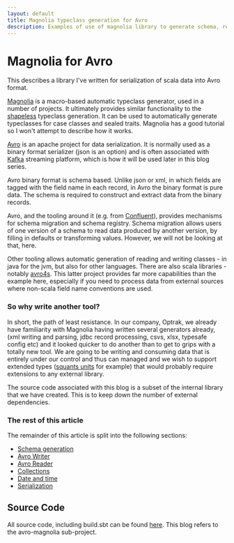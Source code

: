 ```yaml
---
layout: default
title: Magnolia typeclass generation for Avro
description: Examples of use of magnolia library to generate schema, reader and writer typeclasses for Avro serialization
---
```


# Magnolia for Avro

This describes a library I've written for serialization of scala data into
Avro format.

[Magnolia](https://propensive.com/opensource/magnolia/tutorial) is a macro-based automatic
typeclass generator, used in a number of projects. It ultimately provides similar functionality
to the [shapeless](https://github.com/milessabin/shapeless) typeclass generation.
It can be used to automatically generate typeclasses for case classes and sealed traits. Magnolia has
a good tutorial so I won't attempt to describe how it works.

[Avro](https://avro.apache.org/) is an apache project for data serialization. It is normally used as a binary
format serializer (json is an option) and is often associated with [Kafka](https://kafka.apache.org/)
streaming platform, which is how it will be used later in this blog series.

Avro binary format is schema based. Unlike json or xml, in which fields are tagged with the field
name in each record, in Avro the binary format is pure data. The schema is required to construct and
extract data from the binary records.

Avro, and the tooling around it (e.g. from [Confluent](https://www.confluent.io/)),
provides mechanisms for schema migration and schema registry. Schema migration allows
users of one version of a schema to read data produced by another
version, by filling in defaults or transforming values. However, we will not be looking
at that, here.

Other tooling allows automatic generation of reading and writing classes - in java for the jvm, but also
for other languages. There are also scala libraries - notably [avro4s](https://github.com/sksamuel/avro4s).
This latter project provides far more capabilities than the example here, especially
if you need to process data from external sources where non-scala field name conventions
are used.

### So why write another tool?
In short, the path of least resistance.
In our company, Optrak, we already have familiarity with Magnolia having written several generators already,
(xml writing and parsing, jdbc record processing, csvs, xlsx, typesafe config etc) and
it looked quicker to do another than to get to grips with a totally new tool.
We are going to be writing and consuming data that is entirely under our control and thus can
managed and we wish to support extended types ([squants units](https://github.com/typelevel/squants)
for example) that would probably require extensions to any external library.

The source code associated with this blog is a subset of the internal library that we have created. This
is to keep down the number of external dependencies.

### The rest of this article
The remainder of this article is split into the following sections:
* [Schema generation](_pages/magnolia-avro/schema.md)
* [Avro Writer](_pages/magnolia-avro/avro-writer.md)
* [Avro Reader](_pages/magnolia-avro/avro-reader.md)
* [Collections](_pages/magnolia-avro/collections.md)
* [Date and time](_pages/magnolia-avro/datetime.md)
* [Serialization](_pages/magnolia-avro/serialization.md)

## Source Code
All source code, including build.sbt can be found
[here](https://github.com/TimPigden/zio-http4s-examples). This blog refers
to the avro-magnolia sub-project.


